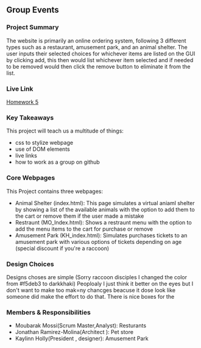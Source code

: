 ## Group Events

### Project Summary

The website is primarily an online ordering system, following 3 different types such as a restaurant, amusement park, and an animal shelter. The user inputs their selected choices for whichever items are listed on the GUI by clicking add, this then would list whichever item selected and if needed to be removed would then click the remove button to eliminate it from the list.

### Live Link

[Homework 5](https://kayholly.github.io/raccoons/Homework-5)

### Key Takeaways

This project will teach us a multitude of things:
- css to stylize webpage
- use of DOM elements
- live links
- how to work as a group on github 


### Core Webpages

This Project contains three webpages:
- Animal Shelter (index.html): This page simulates a virtual aniaml shelter by showing a list of the available animals with the option to add them to the cart or remove them if the user made a mistake
- Restraunt (MO_Index.html): Shows a restraunt menu with the option to add the menu items to the cart for purchase or remove
- Amusement Park (KH_index.html): Simulates purchases tickets to an amusement park with various options of tickets depending on age (special discount if you're a raccoon)

### Design Choices 

Designs choses are simple (Sorry raccoon disciples I changed the color from #f5deb3 to darkkhaki) Peoploaly I just think it better on the eyes but I don't want to make too mak=ny chancges beacuse it dose look like someone did make the effort to do that. There is nice boxes for the 

### Members & Responsibilities

<!-- List all members, their roles, and their scenario titles -->
- Moubarak Mossi(Scrum Master,Analyst): Resturants 
- Jonathan Ramirez-Molina(Architect ): Pet store
- Kaylinn Holly(President , designer): Amusement Park